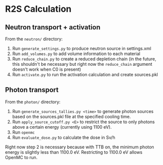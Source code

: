 # R2S Calculation

## Neutron transport + activation

From the `neutron/` directory:

1. Run `generate_settings.py` to produce neutron source in settings.xml
2. Run `add_volumes.py` to add volume information to each material
3. Run `reduce_chain.py` to create a reduced depletion chain (in the future,
   this shouldn't be necessary but right now the `reduce_chain` argument doesn't
   work when C0 is present)
4. Run `activate.py` to run the activation calculation and create sources.pkl

## Photon transport

From the `photon/` directory:

1. Run `generate_sources_tallies.py <time>` to generate photon sources based on
   the sources.pkl file at the specified cooling time.
2. Run `apply_source_cutoff.py <E>` to restrict the source to only photons above a
   certain energy (currently using 1100 eV).
2. Run `openmc`
3. Run `evaluate_dose.py` to calculate the dose in Sv/h

Right now step 2 is necessary because with TTB on, the minimum photon energy is
slightly less than 1100.0 eV. Restricting to 1100.0 eV allows OpenMC to run.
